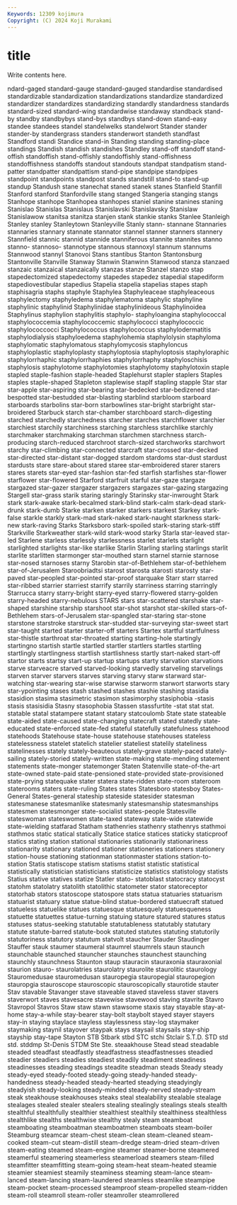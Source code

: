 ```yaml
---
Keywords: 12309 kojimura
Copyright: (C) 2024 Koji Murakami
---
```


# title

Write contents here.



ndard-gaged standard-gauge standard-gauged standardise standardised standardizable standardization standardizations standardize
standardized standardizer standardizes standardizing standardly standardness standards standard-sized standard-wing standardwise
standaway standback stand-by standby standbybys stand-bys standbys stand-down stand-easy standee
standees standel standelwelks standelwort Stander stander stander-by standergrass standers standerwort
standeth standfast Standford standi Standice stand-in Standing standing standing-place standings
Standish standish standishes Standley stand-off standoff stand-offish standoffish stand-offishly standoffishly
stand-offishness standoffishness standoffs standout standouts standpat standpatism stand-patter standpatter standpattism
stand-pipe standpipe standpipes standpoint standpoints standpost stands standstill stand-to stand-up
standup Standush stane stanechat staned stanek stanes Stanfield Stanfill Stanford
stanford Stanfordville stang stanged Stangeria stanging stangs Stanhope stanhope Stanhopea
stanhopes staniel stanine stanines staning Stanislao Stanislas Stanislaus Stanislavski Stanislavsky
Stanislaw Stanislawow stanitsa stanitza stanjen stank stankie stanks Stanlee Stanleigh
Stanley stanley Stanleytown Stanleyville Stanly stann- stannane Stannaries stannaries stannary
stannate stannator stannel stanner stanners stannery Stannfield stannic stannid stannide
stanniferous stannite stannites stanno stanno- stannoso- stannotype stannous stannoxyl stannum
stannums Stannwood stannyl Stanovoi Stans stantibus Stanton Stantonsburg Stantonville Stanville
Stanway Stanwin Stanwinn Stanwood stanza stanzaed stanzaic stanzaical stanzaically stanzas
stanze Stanzel stanzo stap stapedectomized stapedectomy stapedes stapedez stapedial stapediform
stapediovestibular stapedius Stapelia stapelia stapelias stapes staph staphisagria staphs staphyle
Staphylea Staphyleaceae staphyleaceous staphylectomy staphyledema staphylematoma staphylic staphyline staphylinic staphylinid
Staphylinidae staphylinideous Staphylinoidea Staphylinus staphylion staphylitis staphylo- staphyloangina staphylococcal staphylococcemia
staphylococcemic staphylococci staphylococcic staphylococcocci Staphylococcus staphylococcus staphylodermatitis staphylodialysis staphyloedema staphylohemia
staphylolysin staphyloma staphylomatic staphylomatous staphylomycosis staphyloncus staphyloplastic staphyloplasty staphyloptosia staphyloptosis
staphyloraphic staphylorrhaphic staphylorrhaphies staphylorrhaphy staphyloschisis staphylosis staphylotome staphylotomies staphylotomy staphylotoxin
staple stapled staple-fashion staple-headed Staplehurst stapler staplers Staples staples staple-shaped
Stapleton staplewise staplf stapling stapple Star star star-apple star-aspiring star-bearing
star-bedecked star-bedizened star-bespotted star-bestudded star-blasting starblind starbloom starboard starboards starbolins
star-born starbowlines star-bright starbright star-broidered Starbuck starch star-chamber starchboard starch-digesting
starched starchedly starchedness starcher starches starchflower starchier starchiest starchily starchiness
starching starchless starchlike starchly starchmaker starchmaking starchman starchmen starchness starch-producing
starch-reduced starchroot starch-sized starchworks starchwort starchy star-climbing star-connected starcraft star-crossed
star-decked star-directed star-distant star-dogged stardom stardoms star-dust stardust stardusts stare
stare-about stared staree star-embroidered starer starers stares starets star-eyed star-fashion
star-fed starfish starfishes star-flower starflower star-flowered Starford starfruit starful star-gaze
stargaze stargazed star-gazer stargazer stargazers stargazes star-gazing stargazing Stargell star-grass
starik staring staringly Starinsky star-inwrought Stark stark stark-awake stark-becalmed stark-blind
stark-calm stark-dead stark-drunk stark-dumb Starke starken starker starkers starkest Starkey
stark-false starkle starkly stark-mad stark-naked stark-naught starkness stark-new stark-raving Starks
Starksboro stark-spoiled stark-staring stark-stiff Starkville Starkweather stark-wild stark-wood starky Starla
star-leaved star-led Starlene starless starlessly starlessness starlet starlets starlight starlighted
starlights star-like starlike Starlin Starling starling starlings starlit starlite starlitten
starmonger star-mouthed starn starnel starnie starnose star-nosed starnoses starny Starobin
star-of-Bethlehem star-of-bethlehem star-of-Jerusalem Staroobriadtsi starost starosta starosti starosty star-paved star-peopled
star-pointed star-proof starquake Starr starr starred star-ribbed starrier starriest starrify
starrily starriness starring starringly Starrucca starry starry-bright starry-eyed starry-flowered starry-golden
starry-headed starry-nebulous STARS stars star-scattered starshake star-shaped starshine starship starshoot
star-shot starshot star-skilled stars-of-Bethlehem stars-of-Jerusalem star-spangled star-staring star-stone starstone starstroke
starstruck star-studded star-surveying star-sweet start star-taught started starter starter-off starters
Startex startful startfulness star-thistle starthroat star-throated starting starting-hole startingly startingno
startish startle startled startler startlers startles startling startlingly startlingness startlish
startlishness startly start-naked start-off startor starts startsy start-up startup startups
starty starvation starvations starve starveacre starved starved-looking starvedly starveling starvelings
starven starver starvers starves starving starvy starw starward star-watching star-wearing
star-wise starwise starworm starwort starworts stary star-ypointing stases stash stashed
stashes stashie stashing stasidia stasidion stasima stasimetric stasimon stasimorphy stasiphobia
-stasis stasis stasisidia Stasny stasophobia Stassen stassfurtite -stat stat stat.
statable statal statampere statant statary statcoulomb State state stateable state-aided
state-caused state-changing statecraft stated statedly state-educated state-enforced state-fed stateful statefully
statefulness statehood statehoods Statehouse state-house statehouse statehouses stateless statelessness statelet
statelich statelier stateliest statelily stateliness statelinesses stately stately-beauteous stately-grave stately-paced
stately-sailing stately-storied stately-written state-making state-mending statement statements state-monger statemonger Staten
Statenville state-of-the-art state-owned state-paid state-pensioned state-provided state-provisioned state-prying statequake stater
statera state-ridden state-room stateroom staterooms staters state-ruling States states Statesboro
statesboy States-General States-general stateship stateside statesider statesman statesmanese statesmanlike statesmanly
statesmanship statesmanships statesmen statesmonger state-socialist states-people Statesville stateswoman stateswomen state-taxed
stateway state-wide statewide state-wielding statfarad Statham stathenries stathenry stathenrys stathmoi
stathmos static statical statically Statice statice statices staticky staticproof statics
stating station stational stationaries stationarily stationariness stationarity stationary stationed stationer
stationeries stationers stationery station-house stationing stationman stationmaster stations station-to-station Statis
statiscope statism statisms statist statistic statistical statistically statistician statisticians statisticize
statistics statistology statists Statius stative statives statize Statler stato- statoblast
statocracy statocyst statohm statolatry statolith statolithic statometer stator statoreceptor statorhab
stators statoscope statospore stats statua statuaries statuarism statuarist statuary statue
statue-blind statue-bordered statuecraft statued statueless statuelike statues statuesque statuesquely statuesqueness
statuette statuettes statue-turning statuing stature statured statures status statuses status-seeking
statutable statutableness statutably statutary statute statute-barred statute-book statuted statutes statuting
statutorily statutoriness statutory statutum statvolt staucher Stauder Staudinger Stauffer stauk
staumer staumeral staumrel staumrels staun staunch staunchable staunched stauncher staunches
staunchest staunching staunchly staunchness Staunton staup stauracin stauraxonia stauraxonial staurion
stauro- staurolatries staurolatry staurolite staurolitic staurology Stauromedusae stauromedusan stauropegia stauropegial
stauropegion stauropgia stauroscope stauroscopic stauroscopically staurotide stauter Stav stavable Stavanger
stave staveable staved staveless staver stavers staverwort staves stavesacre stavewise
stavewood staving stavrite Stavro Stavropol Stavros Staw staw stawn stawsome
staxis stay stayable stay-at-home stay-a-while stay-bearer stay-bolt staybolt stayed stayer
stayers stay-in staying staylace stayless staylessness stay-log staymaker staymaking staynil
stayover staypak stays staysail staysails stay-ship stayship stay-tape Stayton STB
Stbark stbd STC stchi Stclair S.T.D. STD std std. stddmp
St-Denis STDM Ste Ste. steaakhouse Stead stead steadable steaded steadfast
steadfastly steadfastness steadfastnesses steadied steadier steadiers steadies steadiest steadily steadiment
steadiness steadinesses steading steadings steadite steadman steads Steady steady steady-eyed
steady-footed steady-going steady-handed steady-handedness steady-headed steady-hearted steadying steadyingly steadyish steady-looking
steady-minded steady-nerved steady-stream steak steakhouse steakhouses steaks steal stealability stealable
stealage stealages stealed stealer stealers stealing stealingly stealings steals stealth
stealthful stealthfully stealthier stealthiest stealthily stealthiness stealthless stealthlike stealths stealthwise
stealthy stealy steam steamboat steamboating steamboatman steamboatmen steamboats steam-boiler Steamburg
steamcar steam-chest steam-clean steam-cleaned steam-cooked steam-cut steam-distill steam-dredge steam-dried steam-driven
steam-eating steamed steam-engine steamer steamer-borne steamered steamerful steamering steamerless steamerload
steamers steam-filled steamfitter steamfitting steam-going steam-heat steam-heated steamie steamier steamiest
steamily steaminess steaming steam-lance steam-lanced steam-lancing steam-laundered steamless steamlike steampipe
steam-pocket steam-processed steamproof steam-propelled steam-ridden steam-roll steamroll steam-roller steamroller steamrollered
